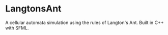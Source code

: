 # LangtonsAnt
A cellular automata simulation using the rules of Langton's Ant. Built in C++ with SFML.
